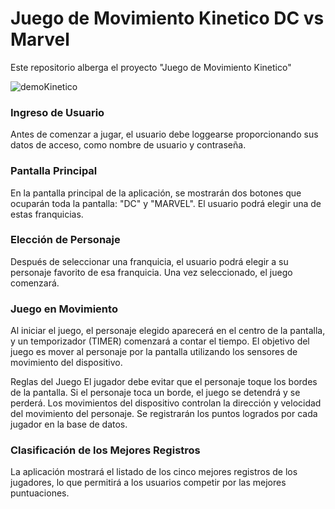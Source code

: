 # Juego de Movimiento Kinetico DC vs Marvel

Este repositorio alberga el proyecto "Juego de Movimiento Kinetico" 

![demoKinetico](https://github.com/LeanCabeza/juego-kinetico/assets/60674663/90532390-0a92-4bab-82b8-1212e8195079)

### Ingreso de Usuario
Antes de comenzar a jugar, el usuario debe loggearse proporcionando sus datos de acceso, como nombre de usuario y contraseña.

### Pantalla Principal
En la pantalla principal de la aplicación, se mostrarán dos botones que ocuparán toda la pantalla: "DC" y "MARVEL". El usuario podrá elegir una de estas franquicias.

### Elección de Personaje
Después de seleccionar una franquicia, el usuario podrá elegir a su personaje favorito de esa franquicia. Una vez seleccionado, el juego comenzará.

### Juego en Movimiento
Al iniciar el juego, el personaje elegido aparecerá en el centro de la pantalla, y un temporizador (TIMER) comenzará a contar el tiempo. El objetivo del juego es mover al personaje por la pantalla utilizando los sensores de movimiento del dispositivo.

Reglas del Juego
El jugador debe evitar que el personaje toque los bordes de la pantalla. Si el personaje toca un borde, el juego se detendrá y se perderá.
Los movimientos del dispositivo controlan la dirección y velocidad del movimiento del personaje.
Se registrarán los puntos logrados por cada jugador en la base de datos.

### Clasificación de los Mejores Registros
La aplicación mostrará el listado de los cinco mejores registros de los jugadores, lo que permitirá a los usuarios competir por las mejores puntuaciones.
